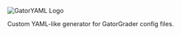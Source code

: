 ![GatorYAML Logo](https://i.imgur.com/E4masCO.png)

Custom YAML-like generator for GatorGrader config files.

